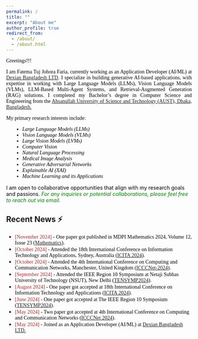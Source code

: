 ```yaml
---
permalink: /
title: ""
excerpt: "About me"
author_profile: true
redirect_from: 
  - /about/
  - /about.html
---
```


<span style="color:black; font-family:Georgia">Greetings!!!</span>


<p style="text-align:justify; color:black; font-family:Georgia">I am  Fatema Tuj Johora Faria, currently working as an Application Developer (AI/ML) at <a href="https://www.linkedin.com/company/dexiansolutions/">Dexian Bangladesh LTD</a>. I specialize in building generative AI-based applications, with expertise in working with Large Language Models (LLMs), Vision Language Models (VLMs), LLM-Based Multi-Agent Systems, and Retrieval-Augmented Generation (RAG) solutions. I completed my Bachelor’s degree in Computer Science and Engineering from the <a href="https://aust.edu/">Ahsanullah University of Science and Technology (AUST), Dhaka, Bangladesh.</a>
</p>


<p style="text-align:justify; color:black; font-family:Georgia">
My primary research interests include:
<ul style="color:black; font-family:Georgia; margin-left: 20px;">
    <li><em>Large Language Models (LLMs)</em></li>
    <li><em>Vision Language Models (VLMs)</em></li>
    <li><em>Large Vision Models (LVMs)</em></li>
    <li><em>Computer Vision</em></li>
    <li><em>Natural Language Processing</em></li>
    <li><em>Medical Image Analysis</em></li>
    <li><em>Generative Adversarial Networks</em></li>
    <li><em>Explainable AI (XAI)</em></li>
    <li><em>Machine Learning and its Applications</em></li>
</ul>
</p>

<p style="color:black; display:inline;">I am open to collaborative opportunities that align with my research goals and passions. <span style="color:green; display:inline;"><em> For any inquiries or potential collaborations, please feel free to reach out via email.</em></span> </p> 

## Recent News ⚡
+ <span style="font-family:Monaco; color:black;"><span style="color:brown">[November 2024]</span> -  One paper got published in MDPI Mathematics 2024, Volume 12, Issue 23 ([Mathematics](https://www.mdpi.com/journal/mathematics)). 
+ <span style="font-family:Monaco; color:black;"><span style="color:brown">[October 2024]</span> - Attended the 18th International Conference on Information Technology and Applications, Sydney, Australia ([ICITA 2024](https://icita.world/?__im-rgVYHazg=104405410931315538#/)). 
+ <span style="font-family:Monaco; color:black;"><span style="color:brown">[October 2024]</span> - Attended the 4th International Conference on Computing and Communication Networks, Manchester, United Kingdom ([ICCCNet-2024](https://icccn.co.uk/)). 
+ <span style="font-family:Monaco; color:black;"><span style="color:brown">[September 2024]</span> - Attended the IEEE Region 10 Symposium at Netaji Subhas University of Technology (NSUT), New Delhi ([TENSYMP2024](https://ieeedelhi-tensymp2024.org/)). 
+ <span style="font-family:Monaco; color:black;"><span style="color:brown">[August 2024]</span> -  One paper got accepted at 18th International Conference on Information Technology and Applications ([ICITA 2024](https://www.icita.world/#/)). 
+ <span style="font-family:Monaco; color:black;"><span style="color:brown">[June 2024]</span> -  One paper got accepted at The IEEE Region 10 Symposium ([TENSYMP2024](https://ieeedelhi-tensymp2024.org/)). 
+ <span style="font-family:Monaco; color:black;"><span style="color:brown">[May 2024]</span> -  Two paper got accepted at 4th International Conference on Computing and Communication Networks ([ICCCNet 2024](https://icccn.co.uk/)). 
+ <span style="font-family:Monaco; color:black;"><span style="color:brown">[May 2024]</span> -  Joined as an Application Developer (AI/ML) at [Dexian Bangladesh LTD.](https://www.linkedin.com/company/dexiansolutions/)


<!-- <script type="text/javascript" src="//rf.revolvermaps.com/0/0/8.js?i=5nmfcbs1wc2&amp;m=0&amp;c=ff0000&amp;cr1=ffffff&amp;f=arial&amp;l=33" async="async"></script> -->

<!-- 
<style> .container { display: flex; justify-content: space-between; /* Centers the globe in the middle */ align-items: center; /* Vertically centers the content */ height: 300px; /* Full viewport height */ } .empty-div { flex: 1; /* Ensures the empty divs take equal space */ } #globe-container { width: 300px; /* Adjust the width */ height: 300px; /* Adjust the height */ } 

</style>


<script type="text/javascript" id="clustrmaps" src="//clustrmaps.com/map_v2.js?d=3fzStEwZikHkPYfOiN-DYAYIjjubNusYaXK6bqtbWsw&cl=ffffff&w=a"></script> -->